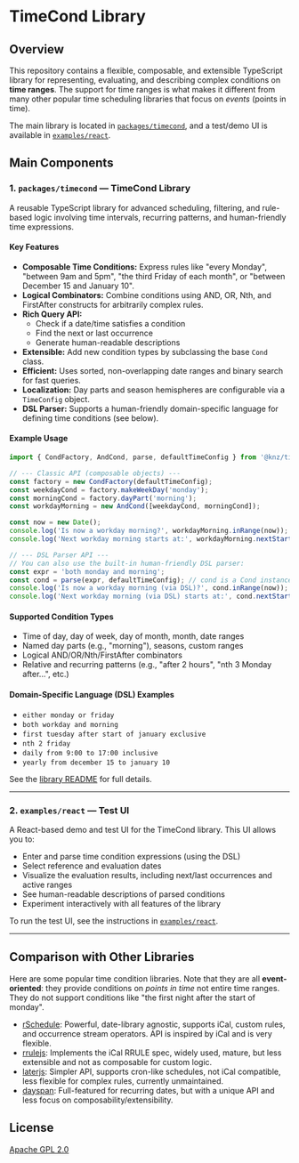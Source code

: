 # TimeCond Library

## Overview

This repository contains a flexible, composable, and extensible TypeScript library for representing, evaluating, and describing complex conditions on **time ranges**. The support for time ranges is what makes it different from many other popular time scheduling libraries that focus on _events_ (points in time).

The main library is located in [`packages/timecond`](./packages/timecond), and a test/demo UI is available in [`examples/react`](./examples/react).

## Main Components

### 1. `packages/timecond` — TimeCond Library

A reusable TypeScript library for advanced scheduling, filtering, and rule-based logic involving time intervals, recurring patterns, and human-friendly time expressions.

#### **Key Features**

- **Composable Time Conditions:** Express rules like "every Monday", "between 9am and 5pm", "the third Friday of each month", or "between December 15 and January 10".
- **Logical Combinators:** Combine conditions using AND, OR, Nth, and FirstAfter constructs for arbitrarily complex rules.
- **Rich Query API:**
  - Check if a date/time satisfies a condition
  - Find the next or last occurrence
  - Generate human-readable descriptions
- **Extensible:** Add new condition types by subclassing the base `Cond` class.
- **Efficient:** Uses sorted, non-overlapping date ranges and binary search for fast queries.
- **Localization:** Day parts and season hemispheres are configurable via a `TimeConfig` object.
- **DSL Parser:** Supports a human-friendly domain-specific language for defining time conditions (see below).

#### **Example Usage**

```ts
import { CondFactory, AndCond, parse, defaultTimeConfig } from '@knz/timecond';

// --- Classic API (composable objects) ---
const factory = new CondFactory(defaultTimeConfig);
const weekdayCond = factory.makeWeekDay('monday');
const morningCond = factory.dayPart('morning');
const workdayMorning = new AndCond([weekdayCond, morningCond]);

const now = new Date();
console.log('Is now a workday morning?', workdayMorning.inRange(now));
console.log('Next workday morning starts at:', workdayMorning.nextStart(now));

// --- DSL Parser API ---
// You can also use the built-in human-friendly DSL parser:
const expr = 'both monday and morning';
const cond = parse(expr, defaultTimeConfig); // cond is a Cond instance
console.log('Is now a workday morning (via DSL)?', cond.inRange(now));
console.log('Next workday morning (via DSL) starts at:', cond.nextStart(now));
```

#### **Supported Condition Types**

- Time of day, day of week, day of month, month, date ranges
- Named day parts (e.g., "morning"), seasons, custom ranges
- Logical AND/OR/Nth/FirstAfter combinators
- Relative and recurring patterns (e.g., "after 2 hours", "nth 3 Monday after...", etc.)

#### **Domain-Specific Language (DSL) Examples**

- `either monday or friday`
- `both workday and morning`
- `first tuesday after start of january exclusive`
- `nth 2 friday`
- `daily from 9:00 to 17:00 inclusive`
- `yearly from december 15 to january 10`

See the [library README](./packages/timecond/README.md) for full details.

---

### 2. `examples/react` — Test UI

A React-based demo and test UI for the TimeCond library. This UI allows you to:

- Enter and parse time condition expressions (using the DSL)
- Select reference and evaluation dates
- Visualize the evaluation results, including next/last occurrences and active ranges
- See human-readable descriptions of parsed conditions
- Experiment interactively with all features of the library

To run the test UI, see the instructions in [`examples/react`](./examples/react).

---

## Comparison with Other Libraries

Here are some popular time condition libraries. Note that they are all **event-oriented**: they provide conditions on _points in time_ not entire time ranges. They do not support conditions like "the first night after the start of monday".

- [rSchedule](https://github.com/jorroll/rschedule): Powerful, date-library agnostic, supports iCal, custom rules, and occurrence stream operators. API is inspired by iCal and is very flexible.
- [rrulejs](https://github.com/jakubroztocil/rrule): Implements the iCal RRULE spec, widely used, mature, but less extensible and not as composable for custom logic.
- [laterjs](https://github.com/bunkat/later): Simpler API, supports cron-like schedules, not iCal compatible, less flexible for complex rules, currently unmaintained.
- [dayspan](https://github.com/ClickerMonkey/dayspan): Full-featured for recurring dates, but with a unique API and less focus on composability/extensibility.

## License

[Apache GPL 2.0](./LICENSE)
